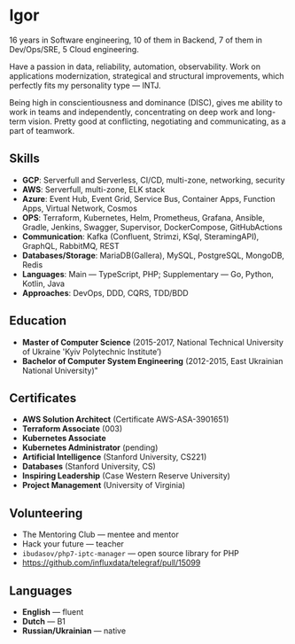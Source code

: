 # Igor

16 years in Software engineering, 10 of them in Backend, 7 of them in Dev/Ops/SRE, 5 Cloud engineering. 

Have a passion in data, reliability, automation, observability. Work on applications modernization, strategical and structural improvements, which perfectly fits my personality type — INTJ. 

Being high in conscientiousness and dominance (DISC), gives me ability to work in teams and independently, concentrating on deep work and long-term vision. Pretty good at conflicting, negotiating and communicating, as a part of teamwork.

## Skills	
- **GCP**: Serverfull and Serverless, CI/CD, multi-zone, networking, security
- **AWS**: Serverfull, multi-zone, ELK stack
- **Azure**: Event Hub, Event Grid, Service Bus, Container Apps, Function Apps, Virtual Network, Cosmos
- **OPS**: Terraform, Kubernetes, Helm, Prometheus, Grafana, Ansible, Gradle, Jenkins, Swagger, Supervisor, DockerCompose, GitHubActions
- **Communication**: Kafka (Confluent, Strimzi, KSql, SteramingAPI), GraphQL, RabbitMQ, REST
- **Databases/Storage**: MariaDB(Gallera), MySQL, PostgreSQL, MongoDB, Redis 
- **Languages**: Main — TypeScript, PHP; Supplementary — Go, Python, Kotlin, Java
- **Approaches**: DevOps, DDD, CQRS, TDD/BDD

## Education	
- **Master of Computer Science** (2015-2017, National Technical University of Ukraine 'Kyiv Polytechnic Institute’)
- **Bachelor of Computer System Engineering** (2012-2015, East Ukrainian National University)"

## Certificates	
- **AWS Solution Architect** (Certificate AWS-ASA-3901651)
- **Terraform Associate** (003)
- **Kubernetes Associate**
- **Kubernetes Administrator** (pending)
- **Artificial Intelligence** (Stanford University, CS221)
- **Databases** (Stanford University, CS)
- **Inspiring Leadership** (Case Western Reserve University)
- **Project Management** (University of Virginia)

## Volunteering	
- The Mentoring Club — mentee and mentor
- Hack your future — teacher
- `ibudasov/php7-iptc-manager` — open source library for PHP
- https://github.com/influxdata/telegraf/pull/15099

## Languages	
- **English** — fluent
- **Dutch** — B1 
- **Russian/Ukrainian** — native